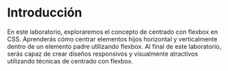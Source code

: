 # Introducción

En este laboratorio, exploraremos el concepto de centrado con flexbox en CSS. Aprenderás cómo centrar elementos hijos horizontal y verticalmente dentro de un elemento padre utilizando flexbox. Al final de este laboratorio, serás capaz de crear diseños responsivos y visualmente atractivos utilizando técnicas de centrado con flexbox.

